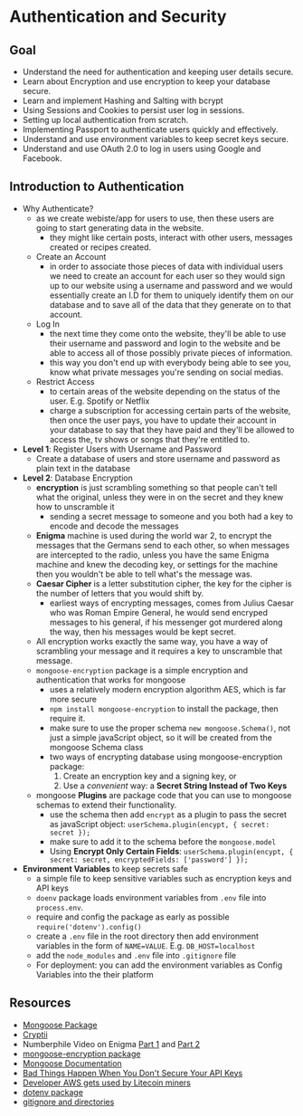 # Authentication and Security

## Goal

- Understand the need for authentication and keeping user
details secure.
- Learn about Encryption and use encryption to keep your
database secure.
- Learn and implement Hashing and Salting with bcrypt
- Using Sessions and Cookies to persist user log in sessions.
- Setting up local authentication from scratch.
- Implementing Passport to authenticate users quickly and
effectively.
- Understand and use environment variables to keep secret keys secure.
- Understand and use OAuth 2.0 to log in users using Google and Facebook.


## Introduction to Authentication

- Why Authenticate?
  - as we create webiste/app for users to use, then these users are going to start generating data in the website.
    - they might like certain posts, interact with other users, messages created or recipes created.
  - Create an Account
    - in order to associate those pieces of data with individual users we need to create an account for each user so they would sign up to our website using a username and password and we would essentially create an I.D for them to uniquely identify them on our database and to save all of the data that they generate on to that account. 
  - Log In
    - the next time they come onto the website, they'll be able to use their username and password and login to the website and be able to access all of those possibly private pieces of information.
    - this way you don't end up with everybody being able to see you, know what private messages you're sending on social medias.
  - Restrict Access
    - to certain areas of the website depending on the status of the user. E.g. Spotify or Netflix
    - charge a subscription for accessing certain parts of the website, then once the user pays, you have to update their account in your database to say that they have paid and they'll be allowed to access the, tv shows or songs that they're entitled to.
- **Level 1**: Register Users with Username and Password
  - Create a database of users and store username and password as plain text in the database
- **Level 2**: Database Encryption
  - **encryption** is just scrambling something so that people can't tell what the original, unless they were in on the secret and they knew how to unscramble it
    - sending a secret message to someone and you both had a key to encode and decode the messages
  - **Enigma** machine is used during the world war 2, to encrypt the messages that the Germans send to each other, so when messages are intercepted to the radio, unless you have the same Enigma machine and knew the decoding key, or settings for the machine then you wouldn't be able to tell what's the message was.
  - **Caesar Cipher** is a letter substitution cipher, the key for the cipher is the number of letters that you would shift by.
    - earliest ways of encrypting messages, comes from Julius Caesar who was Roman Empire General, he would send encryped messages to his general, if his messenger got murdered along the way, then his messages would be kept secret.
  - All encryption works exactly the same way, you have a way of scrambling your message and it requires a key to unscramble that message.
  - `mongoose-encryption` package is a simple encryption and authentication that works for mongoose
    - uses a relatively modern encryption algorithm AES, which is far more secure 
    - `npm install mongoose-encryption` to install the package, then require it.
    - make sure to use the proper schema `new mongoose.Schema()`, not just a simple javaScript object, so it will be created from the mongoose Schema class
    - two ways of encrypting database using mongoose-encryption package:
      1. Create an encryption key and a signing key, or
      2. Use a _convenient_ way: a **Secret String Instead of Two Keys**
  - mongoose **Plugins** are package code that you can use to mongoose schemas to extend their functionality.
    - use the schema then add `encrypt` as a plugin to pass the secret as javaScript object: `userSchema.plugin(encypt, { secret: secret });`
    - make sure to add it to the schema before the `mongoose.model`
    - Using **Encrypt Only Certain Fields**: `userSchema.plugin(encypt, { secret: secret, encryptedFields: ['password'] });`
- **Environment Variables** to keep secrets safe
  - a simple file to keep sensitive variables such as encryption keys and API keys
  - `doenv` package loads environment variables from `.env` file into `process.env`.
  - require and config the package as early as possible `require('dotenv').config()`
  - create a `.env` file in the root directory then add environment variables in the form of `NAME=VALUE`. E.g. `DB_HOST=localhost`
  - add the `node_modules` and `.env` file into `.gitignore` file
  - For deployment: you can add the environment variables as Config Variables into the their platform


## Resources

- [Mongoose Package](https://www.npmjs.com/package/mongoose)
- [Cryptii](https://cryptii.com/)
- Numberphile Video on Enigma [Part 1](https://www.youtube.com/watch?v=G2_Q9FoD-oQ) and [Part 2](https://www.youtube.com/watch?v=V4V2bpZlqx8)
- [mongoose-encryption package](https://www.npmjs.com/package/mongoose-encryption)
- [Mongoose Documentation](https://mongoosejs.com/docs/guide.html)
- [Bad Things Happen When You Don't Secure Your API Keys](https://www.theregister.co.uk/2015/01/06/dev_blunder_shows_github_crawling_with_keyslurping_bots/)
- [Developer AWS gets used by Litecoin miners](http://vertis.io/2013/12/16/unauthorised-litecoin-mining.html)
- [dotenv package](https://www.npmjs.com/package/dotenv)
- [gitignore and directories](https://stackoverflow.com/questions/22924633/gitignore-is-not-ignoring-directories)